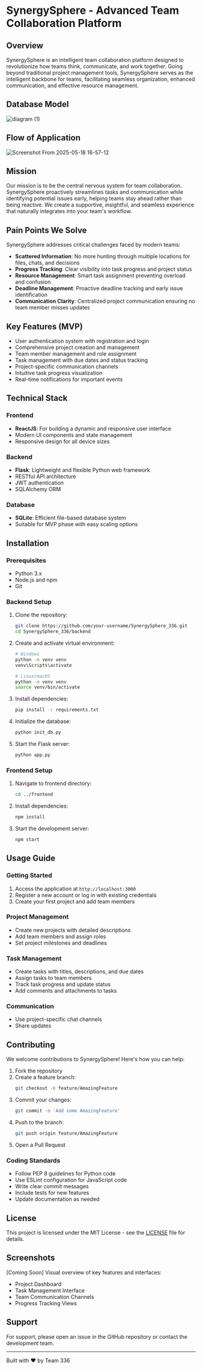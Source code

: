 # SynergySphere - Advanced Team Collaboration Platform

## Overview
SynergySphere is an intelligent team collaboration platform designed to revolutionize how teams think, communicate, and work together. Going beyond traditional project management tools, SynergySphere serves as the intelligent backbone for teams, facilitating seamless organization, enhanced communication, and effective resource management.

## Database Model
![diagram (1)](https://github.com/user-attachments/assets/6fe6df2b-89e4-4b3a-9946-6af600cb4959)

## Flow of Application
![Screenshot From 2025-05-18 16-57-12](https://github.com/user-attachments/assets/d23bc16d-9103-4cf1-9a93-d6320b08c47a)


## Mission
Our mission is to be the central nervous system for team collaboration. SynergySphere proactively streamlines tasks and communication while identifying potential issues early, helping teams stay ahead rather than being reactive. We create a supportive, insightful, and seamless experience that naturally integrates into your team's workflow.

## Pain Points We Solve
SynergySphere addresses critical challenges faced by modern teams:

- **Scattered Information**: No more hunting through multiple locations for files, chats, and decisions
- **Progress Tracking**: Clear visibility into task progress and project status
- **Resource Management**: Smart task assignment preventing overload and confusion
- **Deadline Management**: Proactive deadline tracking and early issue identification
- **Communication Clarity**: Centralized project communication ensuring no team member misses updates

## Key Features (MVP)
- User authentication system with registration and login
- Comprehensive project creation and management
- Team member management and role assignment
- Task management with due dates and status tracking
- Project-specific communication channels
- Intuitive task progress visualization
- Real-time notifications for important events

## Technical Stack

### Frontend
- **ReactJS**: For building a dynamic and responsive user interface
- Modern UI components and state management
- Responsive design for all device sizes

### Backend
- **Flask**: Lightweight and flexible Python web framework
- RESTful API architecture
- JWT authentication
- SQLAlchemy ORM

### Database
- **SQLite**: Efficient file-based database system
- Suitable for MVP phase with easy scaling options

## Installation

### Prerequisites
- Python 3.x
- Node.js and npm
- Git

### Backend Setup
1. Clone the repository:
   ```bash
   git clone https://github.com/your-username/SynergySphere_336.git
   cd SynergySphere_336/backend
   ```

2. Create and activate virtual environment:
   ```bash
   # Windows
   python -m venv venv
   venv\Scripts\activate

   # Linux/macOS
   python -m venv venv
   source venv/bin/activate
   ```

3. Install dependencies:
   ```bash
   pip install -r requirements.txt
   ```

4. Initialize the database:
   ```bash
   python init_db.py
   ```

5. Start the Flask server:
   ```bash
   python app.py
   ```

### Frontend Setup
1. Navigate to frontend directory:
   ```bash
   cd ../frontend
   ```

2. Install dependencies:
   ```bash
   npm install
   ```

3. Start the development server:
   ```bash
   npm start
   ```

## Usage Guide

### Getting Started
1. Access the application at `http://localhost:3000`
2. Register a new account or log in with existing credentials
3. Create your first project and add team members

### Project Management
- Create new projects with detailed descriptions
- Add team members and assign roles
- Set project milestones and deadlines

### Task Management
- Create tasks with titles, descriptions, and due dates
- Assign tasks to team members
- Track task progress and update status
- Add comments and attachments to tasks

### Communication
- Use project-specific chat channels
- Share updates 

## Contributing
We welcome contributions to SynergySphere! Here's how you can help:

1. Fork the repository
2. Create a feature branch:
   ```bash
   git checkout -b feature/AmazingFeature
   ```
3. Commit your changes:
   ```bash
   git commit -m 'Add some AmazingFeature'
   ```
4. Push to the branch:
   ```bash
   git push origin feature/AmazingFeature
   ```
5. Open a Pull Request

### Coding Standards
- Follow PEP 8 guidelines for Python code
- Use ESLint configuration for JavaScript code
- Write clear commit messages
- Include tests for new features
- Update documentation as needed

## License
This project is licensed under the MIT License - see the [LICENSE](LICENSE) file for details.

## Screenshots
[Coming Soon] Visual overview of key features and interfaces:
- Project Dashboard
- Task Management Interface
- Team Communication Channels
- Progress Tracking Views

## Support
For support, please open an issue in the GitHub repository or contact the development team.

---

Built with ❤️ by Team 336
